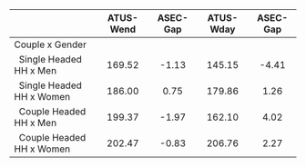 
|                      |    ATUS-Wend |     ASEC-Gap |    ATUS-Wday |     ASEC-Gap |
| -------------------- | :----------: | :----------: | :----------: | :----------: |
| Couple x Gender      |              |              |              |              |
| &nbsp;&nbsp;Single Headed HH x Men |       169.52 |        -1.13 |       145.15 |        -4.41 |
| &nbsp;&nbsp;Single Headed HH x Women |       186.00 |         0.75 |       179.86 |         1.26 |
| &nbsp;&nbsp;Couple Headed HH x Men |       199.37 |        -1.97 |       162.10 |         4.02 |
| &nbsp;&nbsp;Couple Headed HH x Women |       202.47 |        -0.83 |       206.76 |         2.27 |

